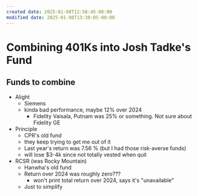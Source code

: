```yaml
---
created date: 2025-01-08T12:58:45-08:00
modified date: 2025-01-08T13:38:05-08:00
---
```


# Combining 401Ks into Josh Tadke's Fund

## Funds to combine
- Alight
	- Siemens
	- kinda bad performance, maybe 12% over 2024
		- Fidelity Vaisala, Putnam was 25% or something.  Not sure about Fidelity GE
- Principle
	- CPR's old fund
	- they keep trying to get me out of it
	- Last year's return was 7.56 % (but I had those risk-averse funds)
	- will lose $3-4k since not totally vested when quit
- RCSR (was Rocky Mountain)
	- Hanwha's old fund
	- Return over 2024 was roughly zero???
		- won't print total return over 2024, says it's "unavailable"
	- Just to simplify
